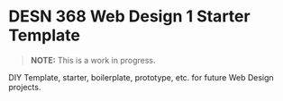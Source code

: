 # DESN 368 Web Design 1 Starter Template

> **NOTE:** This is a work in progress.

DIY Template, starter, boilerplate, prototype, etc. for future Web Design projects. 
